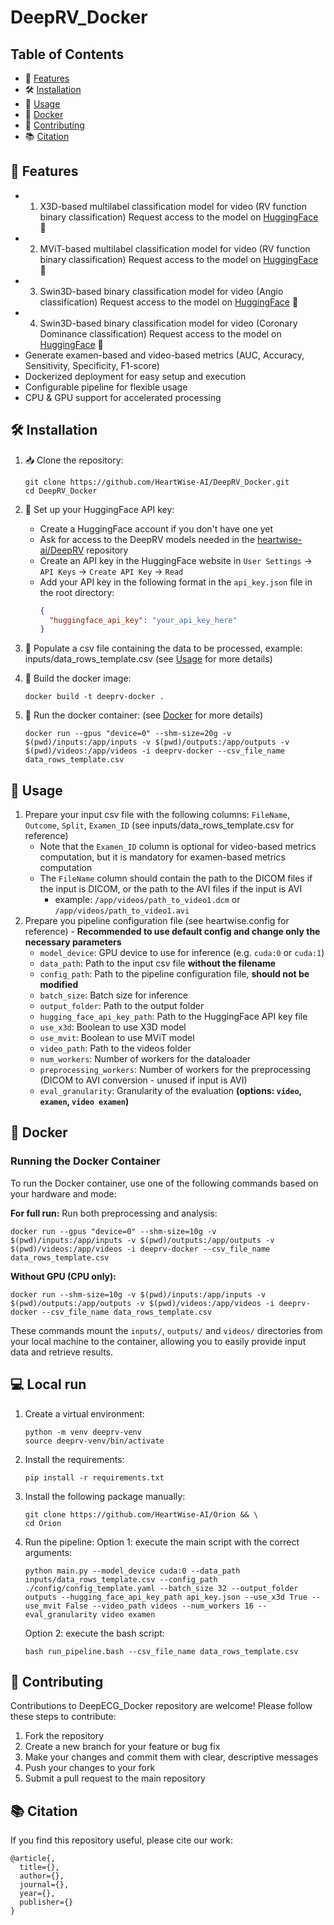 # DeepRV_Docker

## Table of Contents
- 🚀 [Features](#features)
- 🛠️ [Installation](#installation)
- 📄 [Usage](#usage)
- 🐳 [Docker](#docker)
- 🤝 [Contributing](#contributing)
- 📚 [Citation](#citation)

## 🚀 Features

- 1. X3D-based multilabel classification model for video (RV function binary classification) 
   Request access to the model on [HuggingFace](https://huggingface.co/heartwise/DeepRV_x3d) 🤖
- 2. MViT-based multilabel classification model for video (RV function binary classification) 
   Request access to the model on [HuggingFace](https://huggingface.co/heartwise/DeepRV_mvit) 🤖
- 3. Swin3D-based binary classification model for video (Angio classification) 
   Request access to the model on [HuggingFace](https://huggingface.co/heartwise/DeepRV_swin3d_s_angio_video_classifier) 🤖
- 4. Swin3D-based binary classification model for video (Coronary Dominance classification)
   Request access to the model on [HuggingFace](https://huggingface.co/heartwise/DeepRV_swin3d_s_coronary_dominance) 🤖
- Generate examen-based and video-based metrics (AUC, Accuracy, Sensitivity, Specificity, F1-score)
- Dockerized deployment for easy setup and execution
- Configurable pipeline for flexible usage
- CPU & GPU support for accelerated processing

## 🛠️ Installation 

1. 📥 Clone the repository:
   ```
   git clone https://github.com/HeartWise-AI/DeepRV_Docker.git
   cd DeepRV_Docker
   ```

2. 🔑 Set up your HuggingFace API key:
   - Create a HuggingFace account if you don't have one yet
   - Ask for access to the DeepRV models needed in the [heartwise-ai/DeepRV](https://huggingface.co/collections/heartwise/deeprv-673b872dcdc852f69bee89f1) repository
   - Create an API key in the HuggingFace website in `User Settings` -> `API Keys` -> `Create API Key` -> `Read`
   - Add your API key in the following format in the `api_key.json` file in the root directory:
     ```json
     {
       "huggingface_api_key": "your_api_key_here"
     }
     ```
3. 📄 Populate a csv file containing the data to be processed, example: inputs/data_rows_template.csv (see [Usage](#usage) for more details)

4. 🐳 Build the docker image:
   ```
   docker build -t deeprv-docker .
   ```

5. 🚀 Run the docker container: (see [Docker](#docker) for more details)
   ```
   docker run --gpus "device=0" --shm-size=20g -v $(pwd)/inputs:/app/inputs -v $(pwd)/outputs:/app/outputs -v $(pwd)/videos:/app/videos -i deeprv-docker --csv_file_name data_rows_template.csv
   ```

## 📄 Usage
1. Prepare your input csv file with the following columns: `FileName`, `Outcome`, `Split`, `Examen_ID` (see inputs/data_rows_template.csv for reference) 
   - Note that the `Examen_ID` column is optional for video-based metrics computation, but it is mandatory for examen-based metrics computation
   - The `FileName` column should contain the path to the DICOM files if the input is DICOM, or the path to the AVI files if the input is AVI
      - example: `/app/videos/path_to_video1.dcm` or `/app/videos/path_to_video1.avi`
2. Prepare you pipeline configuration file (see heartwise.config for reference) - **Recommended to use default config and change only the necessary parameters**
   - `model_device`: GPU device to use for inference (e.g. `cuda:0` or `cuda:1`)
   - `data_path`: Path to the input csv file **without the filename**
   - `config_path`: Path to the pipeline configuration file, **should not be modified**
   - `batch_size`: Batch size for inference
   - `output_folder`: Path to the output folder
   - `hugging_face_api_key_path`: Path to the HuggingFace API key file
   - `use_x3d`: Boolean to use X3D model
   - `use_mvit`: Boolean to use MViT model
   - `video_path`: Path to the videos folder
   - `num_workers`: Number of workers for the dataloader
   - `preprocessing_workers`: Number of workers for the preprocessing (DICOM to AVI conversion - unused if input is AVI)
   - `eval_granularity`: Granularity of the evaluation **(options: `video`, `examen`, `video examen`)**

## 🐳 Docker

### Running the Docker Container

To run the Docker container, use one of the following commands based on your hardware and mode:

**For full run:**
Run both preprocessing and analysis:
```
docker run --gpus "device=0" --shm-size=10g -v $(pwd)/inputs:/app/inputs -v $(pwd)/outputs:/app/outputs -v $(pwd)/videos:/app/videos -i deeprv-docker --csv_file_name data_rows_template.csv
```

**Without GPU (CPU only):**
```
docker run --shm-size=10g -v $(pwd)/inputs:/app/inputs -v $(pwd)/outputs:/app/outputs -v $(pwd)/videos:/app/videos -i deeprv-docker --csv_file_name data_rows_template.csv
```

These commands mount the `inputs/`, `outputs/` and `videos/` directories from your local machine to the container, allowing you to easily provide input data and retrieve results.

## 💻 Local run

1. Create a virtual environment:
   ```
   python -m venv deeprv-venv
   source deeprv-venv/bin/activate
   ```

2. Install the requirements:
   ```
   pip install -r requirements.txt
   ```

3. Install the following package manually:
   ```
   git clone https://github.com/HeartWise-AI/Orion && \
   cd Orion
   ```

4. Run the pipeline:
   Option 1: execute the main script with the correct arguments:
     ```
     python main.py --model_device cuda:0 --data_path inputs/data_rows_template.csv --config_path ./config/config_template.yaml --batch_size 32 --output_folder outputs --hugging_face_api_key_path api_key.json --use_x3d True --use_mvit False --video_path videos --num_workers 16 --eval_granularity video examen
     ```

   Option 2: execute the bash script:
     ```
     bash run_pipeline.bash --csv_file_name data_rows_template.csv
     ```

## 🤝 Contributing

Contributions to DeepECG_Docker repository are welcome! Please follow these steps to contribute:

1. Fork the repository
2. Create a new branch for your feature or bug fix
3. Make your changes and commit them with clear, descriptive messages
4. Push your changes to your fork
5. Submit a pull request to the main repository

## 📚 Citation

If you find this repository useful, please cite our work:

```
@article{,
  title={},
  author={},
  journal={},
  year={},
  publisher={}
}
```

